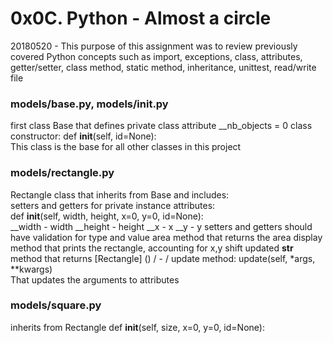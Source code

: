 # 0x0C. Python - Almost a circle

20180520 - This purpose of this assignment was to review previously covered Python concepts such as import, exceptions, class, attributes, getter/setter, class method, static method, inheritance, unittest, read/write file

### models/base.py, models/__init__.py
first class Base that defines private class attribute __nb_objects = 0 
class constructor: def __init__(self, id=None):  
This class is the base for all other classes in this project  

### models/rectangle.py
Rectangle class that inherits from Base and includes:  
setters and getters for private instance attributes:  
def __init__(self, width, height, x=0, y=0, id=None):  
__width - width
__height - height
__x - x
__y - y
setters and getters should have validation for type and value
area method that returns the area
display method that prints the rectangle, accounting for x,y shift
updated __str__ method that returns [Rectangle] (<id>) <x>/<y> - <width>/<height>
update method: update(self, *args, **kwargs)  
That updates the arguments to attributes

### models/square.py
inherits from Rectangle
def __init__(self, size, x=0, y=0, id=None):

